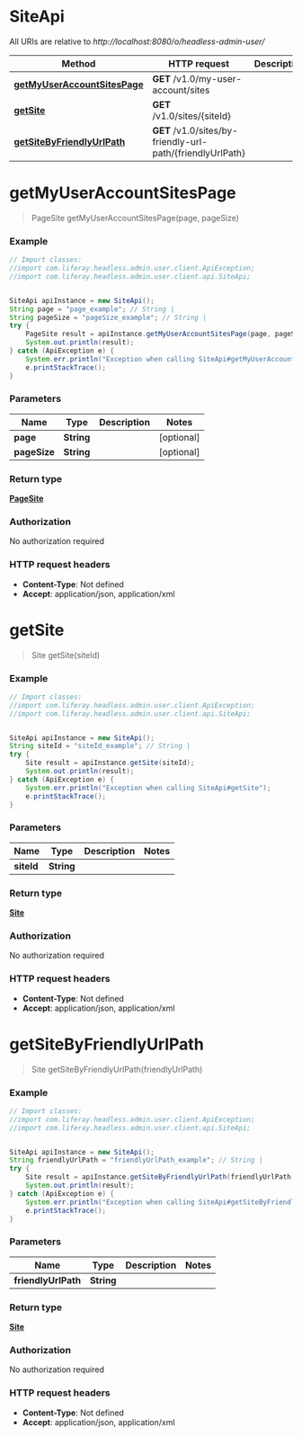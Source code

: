 # SiteApi

All URIs are relative to *http://localhost:8080/o/headless-admin-user/*

Method | HTTP request | Description
------------- | ------------- | -------------
[**getMyUserAccountSitesPage**](SiteApi.md#getMyUserAccountSitesPage) | **GET** /v1.0/my-user-account/sites | 
[**getSite**](SiteApi.md#getSite) | **GET** /v1.0/sites/{siteId} | 
[**getSiteByFriendlyUrlPath**](SiteApi.md#getSiteByFriendlyUrlPath) | **GET** /v1.0/sites/by-friendly-url-path/{friendlyUrlPath} | 

<a name="getMyUserAccountSitesPage"></a>
# **getMyUserAccountSitesPage**
> PageSite getMyUserAccountSitesPage(page, pageSize)



### Example
```java
// Import classes:
//import com.liferay.headless.admin.user.client.ApiException;
//import com.liferay.headless.admin.user.client.api.SiteApi;


SiteApi apiInstance = new SiteApi();
String page = "page_example"; // String | 
String pageSize = "pageSize_example"; // String | 
try {
    PageSite result = apiInstance.getMyUserAccountSitesPage(page, pageSize);
    System.out.println(result);
} catch (ApiException e) {
    System.err.println("Exception when calling SiteApi#getMyUserAccountSitesPage");
    e.printStackTrace();
}
```

### Parameters

Name | Type | Description  | Notes
------------- | ------------- | ------------- | -------------
 **page** | **String**|  | [optional]
 **pageSize** | **String**|  | [optional]

### Return type

[**PageSite**](PageSite.md)

### Authorization

No authorization required

### HTTP request headers

 - **Content-Type**: Not defined
 - **Accept**: application/json, application/xml

<a name="getSite"></a>
# **getSite**
> Site getSite(siteId)



### Example
```java
// Import classes:
//import com.liferay.headless.admin.user.client.ApiException;
//import com.liferay.headless.admin.user.client.api.SiteApi;


SiteApi apiInstance = new SiteApi();
String siteId = "siteId_example"; // String | 
try {
    Site result = apiInstance.getSite(siteId);
    System.out.println(result);
} catch (ApiException e) {
    System.err.println("Exception when calling SiteApi#getSite");
    e.printStackTrace();
}
```

### Parameters

Name | Type | Description  | Notes
------------- | ------------- | ------------- | -------------
 **siteId** | **String**|  |

### Return type

[**Site**](Site.md)

### Authorization

No authorization required

### HTTP request headers

 - **Content-Type**: Not defined
 - **Accept**: application/json, application/xml

<a name="getSiteByFriendlyUrlPath"></a>
# **getSiteByFriendlyUrlPath**
> Site getSiteByFriendlyUrlPath(friendlyUrlPath)



### Example
```java
// Import classes:
//import com.liferay.headless.admin.user.client.ApiException;
//import com.liferay.headless.admin.user.client.api.SiteApi;


SiteApi apiInstance = new SiteApi();
String friendlyUrlPath = "friendlyUrlPath_example"; // String | 
try {
    Site result = apiInstance.getSiteByFriendlyUrlPath(friendlyUrlPath);
    System.out.println(result);
} catch (ApiException e) {
    System.err.println("Exception when calling SiteApi#getSiteByFriendlyUrlPath");
    e.printStackTrace();
}
```

### Parameters

Name | Type | Description  | Notes
------------- | ------------- | ------------- | -------------
 **friendlyUrlPath** | **String**|  |

### Return type

[**Site**](Site.md)

### Authorization

No authorization required

### HTTP request headers

 - **Content-Type**: Not defined
 - **Accept**: application/json, application/xml

